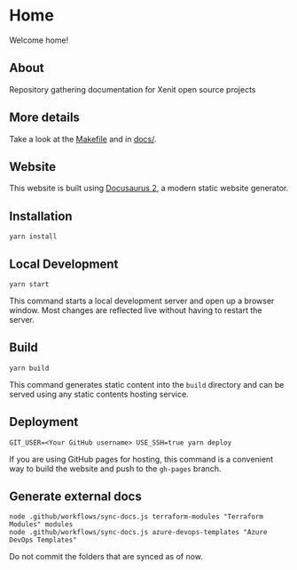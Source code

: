 # Home

Welcome home!

## About

Repository gathering documentation for Xenit open source projects

## More details

Take a look at the [Makefile](Makefile) and in [docs/](docs/).

## Website

This website is built using [Docusaurus 2](https://v2.docusaurus.io/), a modern static website generator.

## Installation

```console
yarn install
```

## Local Development

```console
yarn start
```

This command starts a local development server and open up a browser window. Most changes are reflected live without having to restart the server.

## Build

```console
yarn build
```

This command generates static content into the `build` directory and can be served using any static contents hosting service.

## Deployment

```console
GIT_USER=<Your GitHub username> USE_SSH=true yarn deploy
```

If you are using GitHub pages for hosting, this command is a convenient way to build the website and push to the `gh-pages` branch.

## Generate external docs

```console
node .github/workflows/sync-docs.js terraform-modules "Terraform Modules" modules
node .github/workflows/sync-docs.js azure-devops-templates "Azure DevOps Templates"
```

Do not commit the folders that are synced as of now.